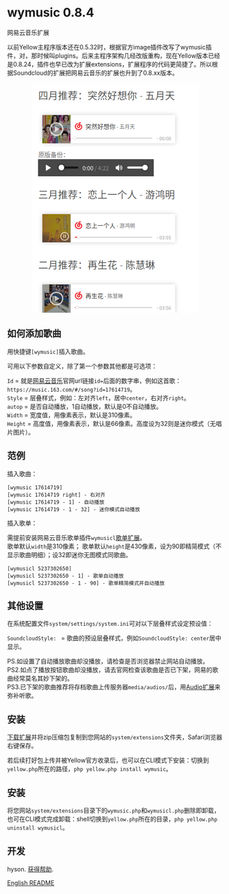 wymusic 0.8.4
================
网易云音乐扩展

以前Yellow主程序版本还在0.5.32时，根据官方image插件改写了wymusic插件，对，那时候叫plugins。后来主程序架构几经改版重构，现在Yellow版本已经是0.8.24，插件也早已改为扩展extensions，扩展程序的代码更简捷了。所以根据Soundcloud的扩展把网易云音乐的扩展也升到了0.8.xx版本。

<p align="center"><img src="wymusic-screenshot.png?raw=true" width="389" height="536" alt="Screenshot截图"></p>

## 如何添加歌曲

用快捷键`[wymusic]`插入歌曲。
 
可用以下参数自定义，除了第一个参数其他都是可选项：

`Id` = 就是[网易云音乐](https://music.163.com)官网url链接`id=`后面的数字串，例如这首歌：`https://music.163.com/#/song?id=17614719`。  
`Style` = 层叠样式，例如：左对齐`left`，居中`center`，右对齐`right`。  
`autop` = 是否自动播放，1自动播放，默认是0不自动播放。  
`Width` = 宽度值，用像素表示，默认是310像素。  
`Height` = 高度值，用像素表示，默认是66像素。高度设为32则是迷你模式（无唱片图片）。   

## 范例

插入歌曲：

    [wymusic 17614719]
    [wymusic 17614719 right] - 右对齐
    [wymusic 17614719 - 1] - 自动播放
    [wymusic 17614719 - 1 - 32] - 迷你模式自动播放

插入歌单：

需提前安装网易云音乐歌单插件`wymusicl`[歌单扩展](https://github.com/hysonlee/yellow-extensions/raw/master/zip/wymusic.zip)。  
歌单默认`width`是310像素；
歌单默认`height`是430像素，设为90即精简模式（不显示歌曲明细）；设32即迷你无图模式同歌曲。

    [wymusicl 5237302650]
    [wymusicl 5237302650 - 1] - 歌单自动播放
    [wymusicl 5237302650 - 1 - 90] - 歌单精简模式并自动播放

## 其他设置

在系统配置文件`system/settings/system.ini`可对以下层叠样式设定预设值：

`SoundcloudStyle: ` = 歌曲的预设层叠样式，例如`SoundcloudStyle: center`居中显示。 

PS.如设置了自动播放歌曲却没播放，请检查是否浏览器禁止网站自动播放。  
PS2.如点了播放按钮歌曲却没播放，请去官网检查该歌曲是否已下架，网易的歌曲经常莫名其妙下架的。  
PS3.已下架的歌曲推荐将存档歌曲上传服务器`media/audios/`后，用[Audio扩展](https://github.com/schulle4u/yellow-extensions-schulle4u/tree/master/audio)来弥补听歌。

## 安装

[下载扩展](https://github.com/hysonlee/yellow-extensions/raw/master/zip/wymusic.zip)并将zip压缩包复制到您网站的`system/extensions`文件夹，Safari浏览器右键保存。

若后续打好包上传并被Yellow官方收录后，也可以在CLI模式下安装：切换到`yellow.php`所在的路径，`php yellow.php install wymusic`。

## 安装

将您网站`system/extensions`目录下的`wymusic.php`和`wymusicl.php`删除即卸载，也可在CLI模式完成卸载：shell切换到`yellow.php`所在的目录，`php yellow.php uninstall wymusicl`。

## 开发

hyson. [获得帮助](./).

<p>
<a href="README-en.md">English README</a>
</p>
